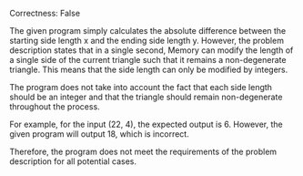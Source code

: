 Correctness: False

The given program simply calculates the absolute difference between the starting side length x and the ending side length y. However, the problem description states that in a single second, Memory can modify the length of a single side of the current triangle such that it remains a non-degenerate triangle. This means that the side length can only be modified by integers. 

The program does not take into account the fact that each side length should be an integer and that the triangle should remain non-degenerate throughout the process. 

For example, for the input (22, 4), the expected output is 6. However, the given program will output 18, which is incorrect. 

Therefore, the program does not meet the requirements of the problem description for all potential cases.
